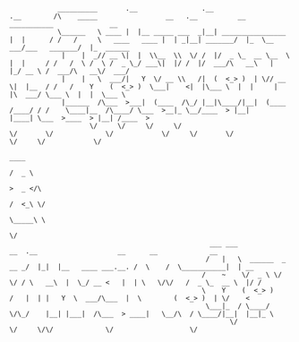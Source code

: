 














				__________       .__                .__                    .__        /\    _____                 __   .__          __    ___________              __          
				\______   \ ____ |  |__ _____ ___  _|__| ________________  |  |      / /   /     \   ____   ____ |  | _|__| _______/  |_  \__    ___/___   _______/  |_  ______
				 |    |  _// __ \|  |  \\__  \\  \/ /  |/  _ \_  __ \__  \ |  |     / /   /  \ /  \ /  _ \_/ ___\|  |/ /  |/  ___/\   __\   |    |_/ __ \ /  ___/\   __\/  ___/
				 |    |   \  ___/|   Y  \/ __ \\   /|  (  <_> )  | \// __ \|  |__  / /   /    Y    (  <_> )  \___|    <|  |\___ \  |  |     |    |\  ___/ \___ \  |  |  \___ \ 
				 |______  /\___  >___|  (____  /\_/ |__|\____/|__|  (____  /____/ / /    \____|__  /\____/ \___  >__|_ \__/____  > |__|     |____| \___  >____  > |__| /____  >
						\/     \/     \/     \/                          \/       \/             \/            \/     \/       \/                      \/     \/            \/ 
																						  ____   
																						 /  _ \  
																						 >  _ </\
																						/  <_\ \/
																						\_____\ \
																							   \/
													  ___ ___                   __  .__                    __      __             __     
													 /   |   \  ______  _  __ _/  |_|  |__   ____ ___.__. /  \    /  \___________|  | __ 
													/    ~    \/  _ \ \/ \/ / \   __\  |  \_/ __ <   |  | \   \/\/   /  _ \_  __ \  |/ / 
													\    Y    (  <_> )     /   |  | |   Y  \  ___/\___  |  \        (  <_> )  | \/    < 
													 \___|_  / \____/ \/\_/    |__| |___|  /\___  > ____|   \__/\  / \____/|__|  |__|_ \
														   \/                            \/     \/\/             \/                   \/
